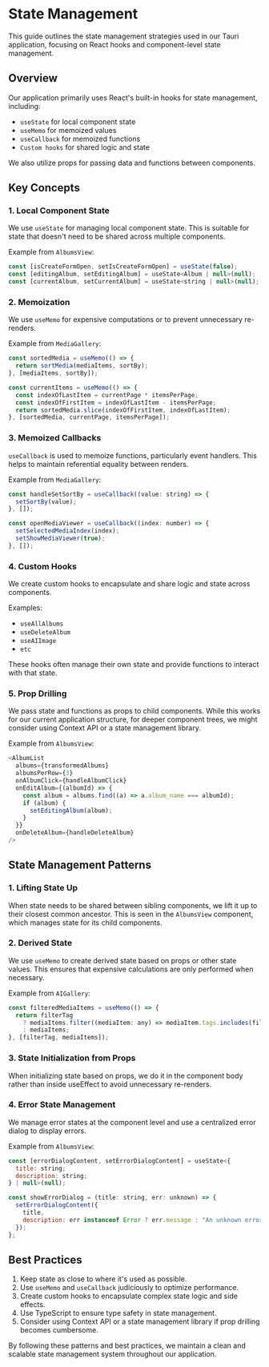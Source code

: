 # State Management

This guide outlines the state management strategies used in our Tauri application, focusing on React hooks and component-level state management.

## Overview

Our application primarily uses React's built-in hooks for state management, including:

- `useState` for local component state
- `useMemo` for memoized values
- `useCallback` for memoized functions
- `Custom hooks` for shared logic and state

We also utilize props for passing data and functions between components.

## Key Concepts

### 1. Local Component State

We use `useState` for managing local component state. This is suitable for state that doesn't need to be shared across multiple components.

Example from `AlbumsView`:

```javascript
const [isCreateFormOpen, setIsCreateFormOpen] = useState(false);
const [editingAlbum, setEditingAlbum] = useState<Album | null>(null);
const [currentAlbum, setCurrentAlbum] = useState<string | null>(null);
```

### 2. Memoization

We use `useMemo` for expensive computations or to prevent unnecessary re-renders.

Example from `MediaGallery`:

```javascript
const sortedMedia = useMemo(() => {
  return sortMedia(mediaItems, sortBy);
}, [mediaItems, sortBy]);

const currentItems = useMemo(() => {
  const indexOfLastItem = currentPage * itemsPerPage;
  const indexOfFirstItem = indexOfLastItem - itemsPerPage;
  return sortedMedia.slice(indexOfFirstItem, indexOfLastItem);
}, [sortedMedia, currentPage, itemsPerPage]);
```

### 3. Memoized Callbacks

`useCallback` is used to memoize functions, particularly event handlers. This helps to maintain referential equality between renders.

Example from `MediaGallery`:

```javascript
const handleSetSortBy = useCallback((value: string) => {
  setSortBy(value);
}, []);

const openMediaViewer = useCallback((index: number) => {
  setSelectedMediaIndex(index);
  setShowMediaViewer(true);
}, []);
```

### 4. Custom Hooks

We create custom hooks to encapsulate and share logic and state across components.

Examples:
- `useAllAlbums`
- `useDeleteAlbum`
- `useAIImage`
- `etc`

These hooks often manage their own state and provide functions to interact with that state.

### 5. Prop Drilling

We pass state and functions as props to child components. While this works for our current application structure, for deeper component trees, we might consider using Context API or a state management library.

Example from `AlbumsView`:

```javascript
<AlbumList
  albums={transformedAlbums}
  albumsPerRow={3}
  onAlbumClick={handleAlbumClick}
  onEditAlbum={(albumId) => {
    const album = albums.find((a) => a.album_name === albumId);
    if (album) {
      setEditingAlbum(album);
    }
  }}
  onDeleteAlbum={handleDeleteAlbum}
/>
```

## State Management Patterns

### 1. Lifting State Up

When state needs to be shared between sibling components, we lift it up to their closest common ancestor. This is seen in the `AlbumsView` component, which manages state for its child components.

### 2. Derived State

We use `useMemo` to create derived state based on props or other state values. This ensures that expensive calculations are only performed when necessary.

Example from `AIGallery`:

```javascript
const filteredMediaItems = useMemo(() => {
  return filterTag
    ? mediaItems.filter((mediaItem: any) => mediaItem.tags.includes(filterTag))
    : mediaItems;
}, [filterTag, mediaItems]);
```

### 3. State Initialization from Props

When initializing state based on props, we do it in the component body rather than inside useEffect to avoid unnecessary re-renders.

### 4. Error State Management

We manage error states at the component level and use a centralized error dialog to display errors.

Example from `AlbumsView`:

```javascript
const [errorDialogContent, setErrorDialogContent] = useState<{
  title: string;
  description: string;
} | null>(null);

const showErrorDialog = (title: string, err: unknown) => {
  setErrorDialogContent({
    title,
    description: err instanceof Error ? err.message : "An unknown error occurred",
  });
};
```

## Best Practices

1. Keep state as close to where it's used as possible.
2. Use `useMemo` and `useCallback` judiciously to optimize performance.
3. Create custom hooks to encapsulate complex state logic and side effects.
4. Use TypeScript to ensure type safety in state management.
5. Consider using Context API or a state management library if prop drilling becomes cumbersome.



By following these patterns and best practices, we maintain a clean and scalable state management system throughout our application.